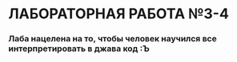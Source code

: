 # ЛАБОРАТОРНАЯ РАБОТА №3-4

### Лаба нацелена на то, чтобы человек научился все интерпретировать в джава код :Ъ